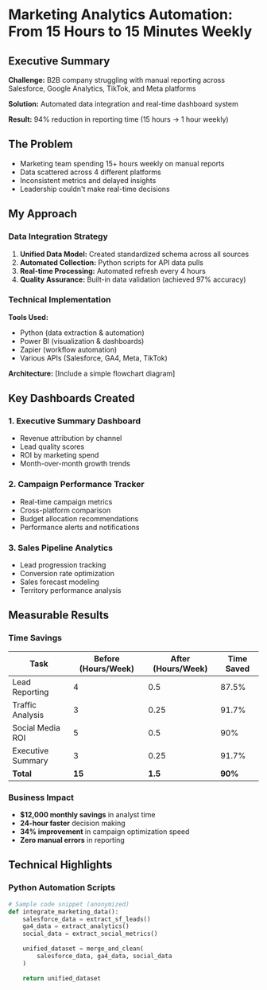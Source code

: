 # Marketing Analytics Automation: From 15 Hours to 15 Minutes Weekly

## Executive Summary
**Challenge:** B2B company struggling with manual reporting across Salesforce, Google Analytics, TikTok, and Meta platforms

**Solution:** Automated data integration and real-time dashboard system

**Result:** 94% reduction in reporting time (15 hours → 1 hour weekly)

## The Problem
- Marketing team spending 15+ hours weekly on manual reports
- Data scattered across 4 different platforms
- Inconsistent metrics and delayed insights
- Leadership couldn't make real-time decisions

## My Approach

### Data Integration Strategy
1. **Unified Data Model:** Created standardized schema across all sources
2. **Automated Collection:** Python scripts for API data pulls
3. **Real-time Processing:** Automated refresh every 4 hours
4. **Quality Assurance:** Built-in data validation (achieved 97% accuracy)

### Technical Implementation
**Tools Used:**
- Python (data extraction & automation)
- Power BI (visualization & dashboards)
- Zapier (workflow automation)
- Various APIs (Salesforce, GA4, Meta, TikTok)

**Architecture:**
[Include a simple flowchart diagram]

## Key Dashboards Created

### 1. Executive Summary Dashboard
- Revenue attribution by channel
- Lead quality scores
- ROI by marketing spend
- Month-over-month growth trends

### 2. Campaign Performance Tracker
- Real-time campaign metrics
- Cross-platform comparison
- Budget allocation recommendations
- Performance alerts and notifications

### 3. Sales Pipeline Analytics
- Lead progression tracking
- Conversion rate optimization
- Sales forecast modeling
- Territory performance analysis

## Measurable Results

### Time Savings
| Task | Before (Hours/Week) | After (Hours/Week) | Time Saved |
|------|--------------------|--------------------|------------|
| Lead Reporting | 4 | 0.5 | 87.5% |
| Traffic Analysis | 3 | 0.25 | 91.7% |
| Social Media ROI | 5 | 0.5 | 90% |
| Executive Summary | 3 | 0.25 | 91.7% |
| **Total** | **15** | **1.5** | **90%** |

### Business Impact
- **$12,000 monthly savings** in analyst time
- **24-hour faster** decision making
- **34% improvement** in campaign optimization speed
- **Zero manual errors** in reporting

## Technical Highlights

### Python Automation Scripts
```python
# Sample code snippet (anonymized)
def integrate_marketing_data():
    salesforce_data = extract_sf_leads()
    ga4_data = extract_analytics()
    social_data = extract_social_metrics()
    
    unified_dataset = merge_and_clean(
        salesforce_data, ga4_data, social_data
    )
    
    return unified_dataset
